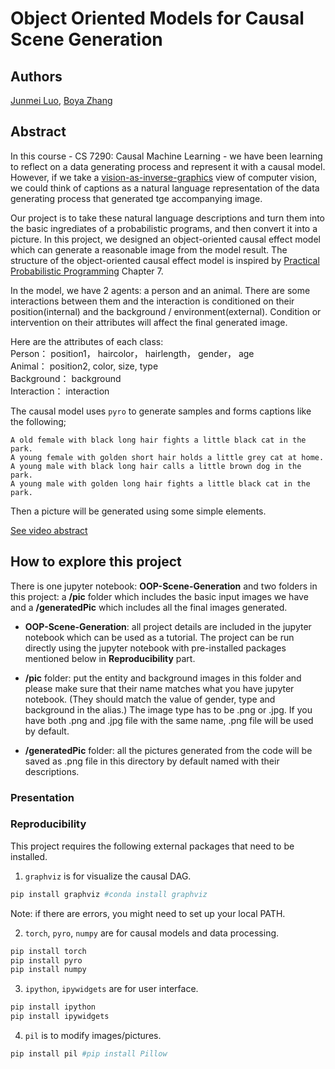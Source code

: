 # Object Oriented Models for Causal Scene Generation

## Authors

[Junmei Luo](https://www.linkedin.com/in/junmei-luo/), [Boya Zhang
](https://www.linkedin.com/in/boya-bella-zhang/)

## Abstract

In this course - CS 7290: Causal Machine Learning - we have been learning to reflect on a data generating process and represent it with a causal model. However, if we take a [vision-as-inverse-graphics](https://ps.is.tuebingen.mpg.de/research_fields/inverse-graphics) view of computer vision, we could think of captions as a natural language representation of the data generating process that generated tge accompanying image.

Our project is to take these natural language descriptions and turn them into the basic ingrediates of a probabilistic programs, and then convert it into a picture. In this project, we designed an object-oriented causal effect model which can generate a reasonable image from the model result. The structure of the object-oriented causal effect model is inspired by [Practical Probabilistic Programming](https://dl.acm.org/doi/book/10.5555/3033232) Chapter 7.

In the model, we have 2 agents: a person and an animal. There are some interactions between them and the interaction is conditioned on their position(internal) and the background / environment(external). Condition or intervention on their attributes will affect the final generated image.

Here are the attributes of each class: <br>
Person： position1， haircolor， hairlength， gender， age <br>
Animal： position2, color, size, type <br>
Background： background <br>
Interaction： interaction

The causal model uses `pyro` to generate samples and forms captions like the following;

    A old female with black long hair fights a little black cat in the park.
    A young female with golden short hair holds a little grey cat at home.
    A young male with black long hair calls a little brown dog in the park.
    A young male with golden long hair fights a little black cat in the park.

Then a picture will be generated using some simple elements.

[See video abstract](https://www.youtube.com/watch?v=o3GfnEjTdIQ)

## How to explore this project

There is one jupyter notebook: **OOP-Scene-Generation** and two folders in this project: a **/pic** folder which includes the basic input images we have and a **/generatedPic** which includes all the final images generated.

* **OOP-Scene-Generation**: all project details are included in the jupyter notebook which can be used as a tutorial. The project can be run directly using the jupyter notebook with pre-installed packages mentioned below in **Reproducibility** part.

* **/pic** folder: put the entity and background images in this folder and please make sure that their name matches what you have jupyter notebook. (They should match the value of gender, type and background in the alias.) The image type has to be .png or .jpg. If you have both .png and .jpg file with the same name, .png file will be used by default.

* **/generatedPic** folder: all the pictures generated from the code will be saved as .png file in this directory by default named with their descriptions. 

### Presentation

### Reproducibility

This project requires the following external packages that need to be installed.

1. `graphviz` is for visualize the causal DAG.
```python
pip install graphviz #conda install graphviz
```
Note: if there are errors, you might need to set up your local PATH.


2. `torch`, `pyro`, `numpy` are for causal models and data processing.
```python
pip install torch
pip install pyro
pip install numpy
```

3. `ipython`, `ipywidgets` are for user interface.
```python
pip install ipython
pip install ipywidgets
```

4. `pil` is to modify images/pictures.
```python
pip install pil #pip install Pillow
```
